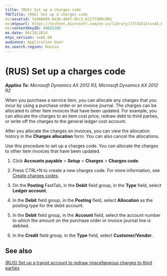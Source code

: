 ```yaml
---
title: (RUS) Set up a charges code
TOCTitle: (RUS) Set up a charges code
ms:assetid: fe98b694-8a16-4047-85c1-81177380c901
ms:mtpsurl: https://technet.microsoft.com/en-us/library/JJ733413(v=AX.60)
ms:contentKeyID: 49685280
ms.date: 04/18/2014
mtps_version: v=AX.60
audience: Application User
ms.search.region: Russia
---
```


# (RUS) Set up a charges code 


_**Applies To:** Microsoft Dynamics AX 2012 R3, Microsoft Dynamics AX 2012 R2_

When you purchase a service item, you can allocate any charges that you incur by using a purchase order or an invoice journal. The charges can be allocated to other item invoices that have been updated. For example, you can allocate the charges to an item cost price, redraw debt to third parties, or write off the charges to the general ledger cost account.

After you allocate the charges on invoices, you can view the allocation history in the **Charges allocation** form. You can also cancel the allocations.

Use this procedure to set up a charges code. You can allocate the charges to other item invoices that have been updated.

1.  Click **Accounts payable** \> **Setup** \> **Charges** \> **Charges code**.

2.  Press CTRL+N to create a new charges code. For more information, see [Create charges codes](create-charges-codes.md).

3.  On the **Posting** FastTab, in the **Debit** field group, in the **Type** field, select **Ledger account**.

4.  In the **Debit** field group, in the **Posting** field, select **Allocation** as the posting type for the debit account.

5.  In the **Debit** field group, in the **Account** field, select the account number to which the amount on the purchase order or invoice journal line is debited.

6.  In the **Credit** field group, in the **Type** field, select **Customer/Vendor**.

## See also

[(RUS) Set up a transit account to redraw miscellaneous charges to third parties](rus-set-up-a-transit-account-to-redraw-miscellaneous-charges-to-third-parties.md)

  



